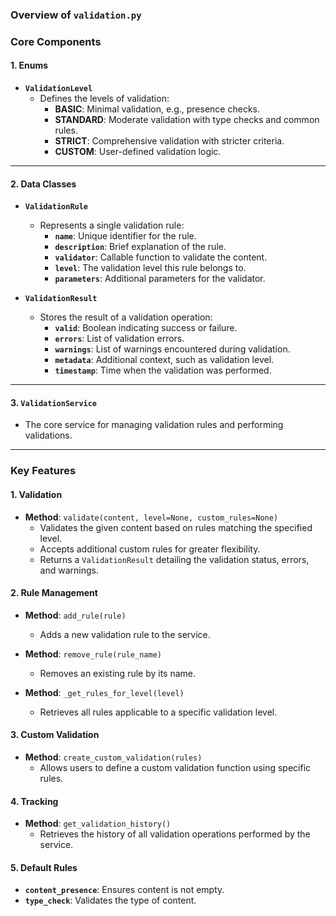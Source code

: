 ### **Overview of `validation.py`**


### **Core Components**

#### **1. Enums**
- **`ValidationLevel`**
  - Defines the levels of validation:
    - **BASIC**: Minimal validation, e.g., presence checks.
    - **STANDARD**: Moderate validation with type checks and common rules.
    - **STRICT**: Comprehensive validation with stricter criteria.
    - **CUSTOM**: User-defined validation logic.

---

#### **2. Data Classes**
- **`ValidationRule`**
  - Represents a single validation rule:
    - **`name`**: Unique identifier for the rule.
    - **`description`**: Brief explanation of the rule.
    - **`validator`**: Callable function to validate the content.
    - **`level`**: The validation level this rule belongs to.
    - **`parameters`**: Additional parameters for the validator.

- **`ValidationResult`**
  - Stores the result of a validation operation:
    - **`valid`**: Boolean indicating success or failure.
    - **`errors`**: List of validation errors.
    - **`warnings`**: List of warnings encountered during validation.
    - **`metadata`**: Additional context, such as validation level.
    - **`timestamp`**: Time when the validation was performed.

---

#### **3. `ValidationService`**
- The core service for managing validation rules and performing validations.

---

### **Key Features**

#### **1. Validation**
- **Method**: `validate(content, level=None, custom_rules=None)`
  - Validates the given content based on rules matching the specified level.
  - Accepts additional custom rules for greater flexibility.
  - Returns a `ValidationResult` detailing the validation status, errors, and warnings.

#### **2. Rule Management**
- **Method**: `add_rule(rule)`
  - Adds a new validation rule to the service.

- **Method**: `remove_rule(rule_name)`
  - Removes an existing rule by its name.

- **Method**: `_get_rules_for_level(level)`
  - Retrieves all rules applicable to a specific validation level.

#### **3. Custom Validation**
- **Method**: `create_custom_validation(rules)`
  - Allows users to define a custom validation function using specific rules.

#### **4. Tracking**
- **Method**: `get_validation_history()`
  - Retrieves the history of all validation operations performed by the service.

#### **5. Default Rules**
- **`content_presence`**: Ensures content is not empty.
- **`type_check`**: Validates the type of content.


